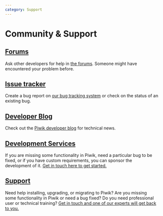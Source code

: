 ```yaml
---
category: Support
---
```

# Community & Support

## [Forums](https://forum.piwik.org/)

Ask other developers for help in [the forums](https://forum.piwik.org). Someone might have encountered your problem before.

## [Issue tracker](https://github.com/piwik/piwik/issues)

Create a bug report on [our bug tracking system](https://github.com/piwik/piwik/issues) or check on the status of an existing bug.

## [Developer Blog](https://piwik.org/blog/category/development/)

Check out the [Piwik developer blog](https://piwik.org/blog/category/development/) for technical news.

## [Development Services](https://piwik.org/development/)

If you are missing some functionality in Piwik, need a particular bug to be fixed, or if you have custom requirements, you can sponsor the development of it.  [Get in touch here to get started.](https://piwik.org/development/)

## [Support](https://piwik.org/support/)

Need help installing, upgrading, or migrating to Piwik? Are you missing some functionality in Piwik or need a bug fixed? Do you need professional user or technical training? [Get in touch and one of our experts will get back to you.](https://piwik.org/support/)

